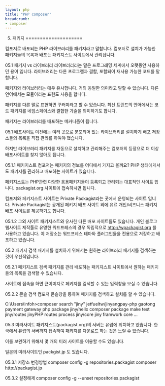 ```yaml
---
layout: php
title: "PHP composer"
breadcrumb:
- composer
---
```


05. 패키지
====================

컴포저로 배포되는 PHP 라이브러리를 패키지라고 말합니다. 컴포저로 설치가 가능한 패키지들의 목록과 배포는 패키지스트 사이트에서 관리됩니다.

05.1 패키지 vs 라이브러리
라이브러리라는 말은 프로그래밍 세계에서 오랫동안 사용하던 용어 입니다. 라이브러리는 다른 프로그램과 결합, 포함되어 재사용 가능한 코드를 말합니다.

패키지와 라이브러리는 매우 유사합니다. 거의 동일한 의미라고 말할 수 있습니다. 다른 언어에서는 모듈이라는 표현도 사용을 합니다. 

패키지를 다른 말로 표현하면 꾸러미라고 할 수 있습니다. 최신 트랜드의 언어에서는 코드 패키지를 네임스페이스와 결합한 기술을 의미하기도 합니다.

패키지는 라이브러리를 배포하는 메커니즘이 됩니다.

05.1 배포사이트
이전에는 여러 곳으로 분포되어 있는 라이브러리를 설치하기 배포 저장소들의 목록을 직접 관리를 하여야 했습니다.

하지만 라이브러리 패키지를 자동으로 설치하고 관리해주는 컴포저의 등장으로 더 이상 배포사이트를 찾지 않아도 됩니다. 

05.1.1 패키지스트
컴포저는 패키지의 정보를 어디에서 가지고 올까요? PHP 생태에게서도 패키지를 관리하고 배포하는 사이트가 있습니다.

페키지스트는 PHP관련 다양한 응용패키지들이 등록되고 관리되는 대표적인 사이트 입니다. packagist.org 사이트에 접속하시면 됩니다. 

 

컴포저와 페키지스트 사이트는 Private Packagist라는 곳에서 운영되는 사이트 입니다. Private Packagist는 공개된 페키지 배포 사이트 외에 유료 개인/비즈니스 패키지 배포 사이트를 제공하기도 합니다.

05.1.2 그외 사이트
패키지스트와 유사한 다른 배포 사이트들도 있습니다. 개인 블로그 웹사이트 제작툴로 유명한 워드프레스의 경우 독립적으로 http://wpackagist.org 를 사용하고 있습니다. 이 저장소는 워드프레스 테마와 플러그인들을 전용으로 저장하고 배포하고 있습니다.

 


05.2 패키지 검색
패키지를 설치하기 위해서는 원하는 라이브러리 패키지를 검색하는 것이 우선적입니다.

05.2.1 페키지스트 검색
패키지를 관리 배포하는 패키지스트 사이트에서 원하는 패키지들의 목록을 검색할 수 있습니다.

사이트에 접속을 하면 큰이미지로 페키지를 검색할 수 있는 입력창을 보실 수 있습니다.
 

05.2.2 콘솔 검색
컴포저 콘솔창을 통하여 페키지를 검색하고 설치를 할 수 있습니다.

C:\Users\infoh>composer search "jiny"
jetfueltw/jinyangpay-php gaotong payment gateway php package
jiny/hello composer package make test
jiny/routes jinyPHP routes process
jiny/core jiny framwork core
…


05.3 미러사이트
패키지스트(packagist.org)의 서버는 유럽에 위치하고 있습니다. 한국에서 유럽의 서버까지 접속하여 패키지를 다운로드 하는 것은 느릴 수 있습니다.

이를 보완하기 위해서 몇 개의 미러 사이트를 이용할 수도 있습니다.

일본의 미러사이트인 packgist.jp 도 있습니다.


05.3.1 저장소 변경방법
composer config -g repositories.packagist composer http://packagist.jp


05.3.2 설정해제
composer config -g --unset repositories.packagist


